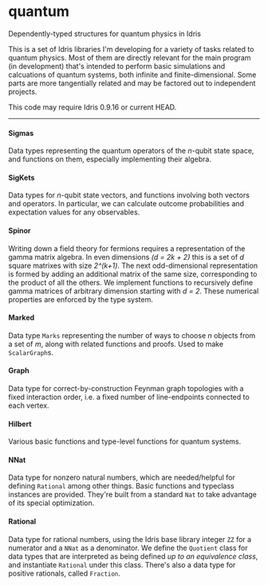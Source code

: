 quantum
=======

Dependently-typed structures for quantum physics in Idris

This is a set of Idris libraries I'm developing for a variety of tasks related to quantum physics. Most of them are directly relevant for the main program (in development) that's intended to perform basic simulations and calcuations of quantum systems, both infinite and finite-dimensional. Some parts are more tangentially related and may be factored out to independent projects.

This code may require Idris 0.9.16 or current HEAD.

---

#### Sigmas
Data types representing the quantum operators of the _n_-qubit state space, and functions on them, especially implementing their algebra.

#### SigKets
Data types for _n_-qubit state vectors, and functions involving both vectors and operators. In particular, we can calculate outcome probabilities and expectation values for any observables.

#### Spinor
Writing down a field theory for fermions requires a representation of the gamma matrix algebra. In even dimensions _(d = 2k + 2)_ this is a set of _d_ square matrixes with size _2^(k+1)_. The next odd-dimensional representation is formed by adding an additional matrix of the same size, corresponding to the product of all the others. We implement functions to recursively define gamma matrices of arbitrary dimension starting with _d = 2_. These numerical properties are enforced by the type system.

#### Marked
Data type `Marks` representing the number of ways to choose _n_ objects from a set of _m_, along with related functions and proofs. Used to make `ScalarGraph`s.

#### Graph
Data type for correct-by-construction Feynman graph topologies with a fixed interaction order, i.e. a fixed number of line-endpoints connected to each vertex.

#### Hilbert
Various basic functions and type-level functions for quantum systems.

#### NNat
Data type for nonzero natural numbers, which are needed/helpful for defining `Rational` among other things. Basic functions and typeclass instances are provided. They're built from a standard `Nat` to take advantage of its special optimization.

#### Rational
Data type for rational numbers, using the Idris base library integer `ZZ` for a numerator and a `NNat` as a denominator. We define the `Quotient` class for data types that are interpreted as being defined _up to an equivalence class_, and instantiate `Rational` under this class. There's also a data type for positive rationals, called `Fraction`.
